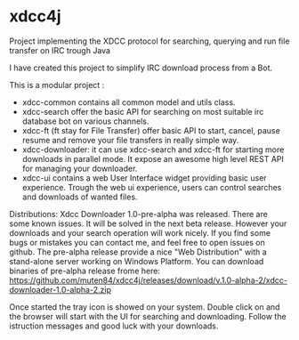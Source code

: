 # xdcc4j
Project implementing the XDCC protocol for searching, querying and run file transfer on IRC trough Java

I have created this project to simplify IRC download process from a Bot.

This is a modular project :

 - xdcc-common contains all common model and utils class.
 - xdcc-search offer the basic API for searching on most suitable irc database bot on various channels.
 - xdcc-ft (ft stay for File Transfer) offer basic API to start, cancel, pause resume and remove your file transfers in really simple way.
 - xdcc-downloader: it can use xdcc-search and xdcc-ft for starting more downloads in parallel mode. It expose an awesome high level REST API for managing your downloader. 
 - xdcc-ui contains a web User Interface widget providing basic user experience. Trough the web ui experience, users can control searches and downloads of wanted files. 
 
Distributions:
Xdcc Downloader 1.0-pre-alpha was released. There are some known issues. It will be solved in the next beta release. However your downloads and your search operation will work nicely. If you find some bugs or mistakes you can contact me, and feel free to open issues on github.
The pre-alpha release provide a nice "Web Distribution" with a stand-alone server working on Windows Platform.
You can download binaries of pre-alpha release frome here: https://github.com/muten84/xdcc4j/releases/download/v.1.0-alpha-2/xdcc-downloader-1.0-alpha-2.zip

Once started the tray icon is showed on your system. Double click on and the browser will start with the UI for searching and downloading. Follow the istruction messages and good luck with your downloads.

  
  
 
